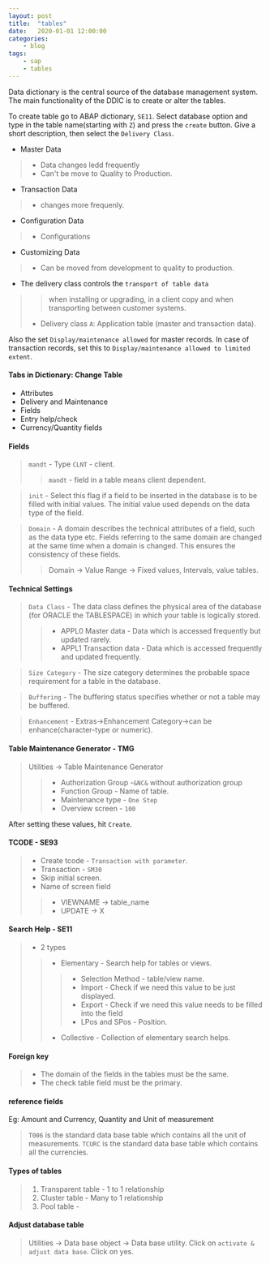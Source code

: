 ```yaml
---
layout: post
title:	"tables"
date:	2020-01-01 12:00:00
categories:
    - blog
tags:
    - sap
    - tables
---
```


Data dictionary is the central source of the database management system. The main functionality of the DDIC is to create or alter the tables.

To create table go to ABAP dictionary, `SE11`. Select database option and type in 
the table name(starting with `Z`) and press the `create` button. 
Give a short description, then select the `Delivery Class`. 

* Master Data
> * Data changes ledd frequently
> * Can't be move to Quality to Production.

* Transaction Data
> * changes more frequenly.

* Configuration Data
> * Configurations

* Customizing Data
> * Can be moved from development to quality to production.

* The delivery class controls the `transport of table data` 
>> when installing or upgrading, in a client copy and when transporting between customer systems.
> * Delivery class `A`: Application table (master and transaction data).

Also the set `Display/maintenance allowed` for master records. In case of transaction records, set this to 
`Display/maintenance allowed to limited extent`. 


#### Tabs in Dictionary: Change Table
 * Attributes
 * Delivery and Maintenance
 * Fields
 * Entry help/check
 * Currency/Quantity fields

#### Fields
> `mandt` - Type `CLNT` - client.
>> `mandt` - field in a table means client dependent.

> `init` - Select this flag if a field to be inserted in the database is to be filled with initial values. The initial value used depends on the data type of the field.

> `Domain` - A domain describes the technical attributes of a field, such as the data type etc.  Fields referring to the same domain are changed at the same time when a domain is changed. This ensures the consistency of these fields.
>> Domain -> Value Range -> Fixed values, Intervals,  value tables.

#### Technical Settings
> `Data Class` - The data class defines the physical area of the database (for ORACLE the TABLESPACE) in which your table is logically stored.
>> * APPL0    Master data - Data which is accessed frequently but updated rarely.
>> * APPL1    Transaction data - Data which is accessed frequently and updated frequently.

> `Size Category` - The size category determines the probable space requirement for a table in the database.

> `Buffering` - The buffering status specifies whether or not a table may be buffered.

> `Enhancement` - Extras->Enhancement Category->can be enhance(character-type or numeric).

#### Table Maintenance Generator - TMG
> Utilities -> Table Maintenance Generator
>> * Authorization Group -`&NC&` without authorization group
>> * Function Group - Name of table.
>> * Maintenance type - `One Step`
>> * Overview screen - `100`

After setting these values, hit `Create`.

#### TCODE - SE93
> * Create tcode - `Transaction with parameter`.
> * Transaction - `SM30`
> * Skip initial screen.
> * Name of screen field
>> * VIEWNAME -> table_name
>> * UPDATE -> X

#### Search Help - SE11
> * 2 types
>> * Elementary - Search help for tables or views.
>>> * Selection Method - table/view name.
>>> * Import - Check if we need this value to be just displayed.
>>> * Export - Check if we need this value needs to be filled into the field
>>> * LPos and SPos - Position.
>> * Collective - Collection of elementary search helps.

#### Foreign key
> * The domain of the fields in the tables must be the same.
> * The check table field must be the primary.

#### reference fields
Eg: Amount and Currency, Quantity and Unit of measurement

> `T006` is the standard data base table which contains all the unit of measurements.
> `TCURC` is the standard data base table which contains all the currencies.

#### Types of tables
> 1. Transparent table - 1 to 1 relationship
> 2. Cluster table - Many to 1 relationship
> 3. Pool table - 

#### Adjust database table
> Utilities -> Data base object -> Data base utility. 
Click on `activate & adjust data base`. Click on yes. 


